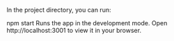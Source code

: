 In the project directory, you can run:

npm start
Runs the app in the development mode.
Open http://localhost:3001 to view it in your browser.

